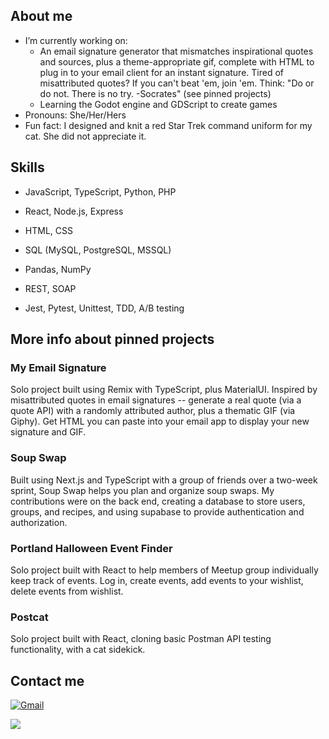 ## About me

- I’m currently working on:
  - An email signature generator that mismatches inspirational quotes and sources, plus a theme-appropriate gif, complete with HTML to plug in to your email client for an instant signature. Tired of misattributed quotes? If you can't beat 'em, join 'em. Think: "Do or do not. There is no try. -Socrates" (see pinned projects)
  - Learning the Godot engine and GDScript to create games
- Pronouns: She/Her/Hers 
- Fun fact: I designed and knit a red Star Trek command uniform for my cat. She did not appreciate it.

## Skills

- JavaScript, TypeScript, Python, PHP

- React, Node.js, Express

- HTML, CSS

- SQL (MySQL, PostgreSQL, MSSQL)

- Pandas, NumPy

- REST, SOAP

- Jest, Pytest, Unittest, TDD, A/B testing

## More info about pinned projects

### My Email Signature

Solo project built using Remix with TypeScript, plus MaterialUI. Inspired by misattributed quotes in email signatures -- generate a real quote (via a quote API) with a randomly attributed author, plus a thematic GIF (via Giphy). Get HTML you can paste into your email app to display your new signature and GIF.

### Soup Swap

Built using Next.js and TypeScript with a group of friends over a two-week sprint, Soup Swap helps you plan and organize soup swaps. My contributions were on the back end, creating a database to store users, groups, and recipes, and using supabase to provide authentication and authorization.

### Portland Halloween Event Finder

Solo project built with React to help members of Meetup group individually keep track of events. Log in, create events, add events to your wishlist, delete events from wishlist.

### Postcat

Solo project built with React, cloning basic Postman API testing functionality, with a cat sidekick.

## Contact me
  
[<img alt="Gmail" src="https://img.shields.io/badge/Gmail-D14836?style=for-the-badge&logo=gmail&logoColor=white">](mailto:christiane.merritt@gmail.com?Subject=Found%20you%20on%20Github!)

[<img src="https://img.shields.io/badge/LinkedIn-0077B5?style=for-the-badge&logo=linkedin&logoColor=white">](https://www.linkedin.com/in/christiane-merritt/) 
  



